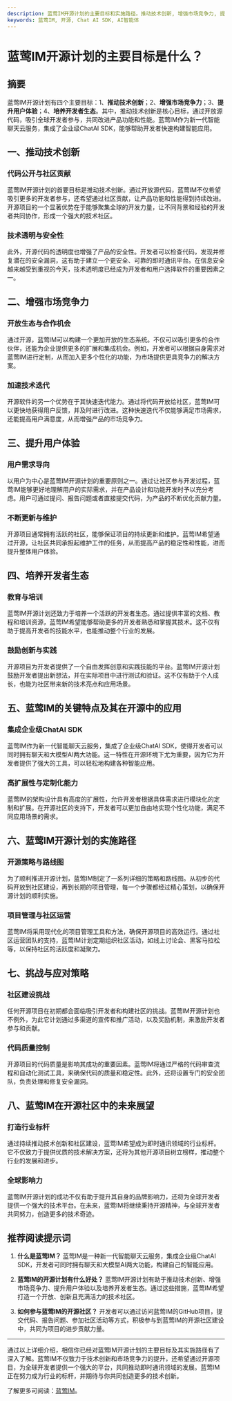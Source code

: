 ```yaml
---
description: 蓝莺IM开源计划的主要目标和实施路径。推动技术创新, 增强市场竞争力, 提升用户体验, 培养开发者生态
keywords: 蓝莺IM, 开源, Chat AI SDK, AI智能体
---
```

# 蓝莺IM开源计划的主要目标是什么？

## 摘要

蓝莺IM开源计划有四个主要目标：1、**推动技术创新**；2、**增强市场竞争力**；3、**提升用户体验**；4、**培养开发者生态**。其中，推动技术创新是核心目标，通过开放源代码，吸引全球开发者参与，共同改进产品功能和性能。蓝莺IM作为新一代智能聊天云服务，集成了企业级ChatAI SDK，能够帮助开发者快速构建智能应用。

## 一、推动技术创新

### 代码公开与社区贡献

蓝莺IM开源计划的首要目标是推动技术创新。通过开放源代码，蓝莺IM不仅希望吸引更多的开发者参与，还希望通过社区贡献，让产品功能和性能得到持续改进。开源项目的一个显著优势在于能够聚集全球的开发力量，让不同背景和经验的开发者共同协作，形成一个强大的技术社区。

### 技术透明与安全性

此外，开源代码的透明度也增强了产品的安全性。开发者可以检查代码，发现并修复潜在的安全漏洞，这有助于建立一个更安全、可靠的即时通讯平台。在信息安全越来越受到重视的今天，技术透明度已经成为开发者和用户选择软件的重要因素之一。

## 二、增强市场竞争力

### 开放生态与合作机会

通过开源，蓝莺IM可以构建一个更加开放的生态系统。不仅可以吸引更多的合作伙伴，还能为企业提供更多的扩展和集成机会。例如，开发者可以根据自身需求对蓝莺IM进行定制，从而加入更多个性化的功能，为市场提供更具竞争力的解决方案。

### 加速技术迭代

开源软件的另一个优势在于其快速迭代能力。通过将代码开放给社区，蓝莺IM可以更快地获得用户反馈，并及时进行改进。这种快速迭代不仅能够满足市场需求，还能提高用户满意度，从而增强产品的市场竞争力。

## 三、提升用户体验

### 用户需求导向

以用户为中心是蓝莺IM开源计划的重要原则之一。通过让社区参与开发过程，蓝莺IM能够更好地理解用户的实际需求，并在产品设计和功能开发时予以充分考虑。用户可通过提问、报告问题或者直接提交代码，为产品的不断优化贡献力量。

### 不断更新与维护

开源项目通常拥有活跃的社区，能够保证项目的持续更新和维护。蓝莺IM希望通过开源，让社区共同承担起维护工作的任务，从而提高产品的稳定性和性能，进而提升整体用户体验。

## 四、培养开发者生态

### 教育与培训

蓝莺IM开源计划还致力于培养一个活跃的开发者生态。通过提供丰富的文档、教程和培训资源，蓝莺IM希望能够帮助更多的开发者熟悉和掌握其技术。这不仅有助于提高开发者的技能水平，也能推动整个行业的发展。

### 鼓励创新与实践

开源项目为开发者提供了一个自由发挥创意和实践技能的平台。蓝莺IM开源计划鼓励开发者提出新想法，并在实际项目中进行测试和验证。这不仅有助于个人成长，也能为社区带来新的技术亮点和应用场景。

## 五、蓝莺IM的关键特点及其在开源中的应用

### 集成企业级ChatAI SDK

蓝莺IM作为新一代智能聊天云服务，集成了企业级ChatAI SDK，使得开发者可以同时拥有聊天和大模型AI两大功能。这一特性在开源环境下尤为重要，因为它为开发者提供了强大的工具，可以轻松地构建各种智能应用。

### 高扩展性与定制化能力

蓝莺IM的架构设计具有高度的扩展性，允许开发者根据具体需求进行模块化的定制和扩展。在开源社区的支持下，开发者可以更加自由地实现个性化功能，满足不同应用场景的需求。

## 六、蓝莺IM开源计划的实施路径

### 开源策略与路线图

为了顺利推进开源计划，蓝莺IM制定了一系列详细的策略和路线图。从初步的代码开放到社区建设，再到长期的项目管理，每一个步骤都经过精心策划，以确保开源计划的顺利实施。

### 项目管理与社区运营

蓝莺IM将采用现代化的项目管理工具和方法，确保开源项目的高效运行。通过社区运营团队的支持，蓝莺IM计划定期组织社区活动，如线上讨论会、黑客马拉松等，以保持社区的活跃度和凝聚力。

## 七、挑战与应对策略

### 社区建设挑战

任何开源项目在初期都会面临吸引开发者和构建社区的挑战。蓝莺IM开源计划也不例外，为此它计划通过多渠道的宣传和推广活动，以及奖励机制，来激励开发者参与和贡献。

### 代码质量控制

开源项目的代码质量是影响其成功的重要因素。蓝莺IM将通过严格的代码审查流程和自动化测试工具，来确保代码的质量和稳定性。此外，还将设置专门的安全团队，负责处理和修复安全漏洞。

## 八、蓝莺IM在开源社区中的未来展望

### 打造行业标杆

通过持续推动技术创新和社区建设，蓝莺IM希望成为即时通讯领域的行业标杆。它不仅致力于提供优质的技术解决方案，还将为其他开源项目树立榜样，推动整个行业的发展和进步。

### 全球影响力

蓝莺IM开源计划的成功不仅有助于提升其自身的品牌影响力，还将为全球开发者提供一个强大的技术平台。在未来，蓝莺IM将继续秉持开源精神，与全球开发者共同努力，创造更多的技术奇迹。

## 推荐阅读提示词

1. **什么是蓝莺IM？**
   蓝莺IM是一种新一代智能聊天云服务，集成企业级ChatAI SDK，开发者可同时拥有聊天和大模型AI两大功能，构建自己的智能应用。

2. **蓝莺IM的开源计划有什么好处？**
   蓝莺IM开源计划有助于推动技术创新、增强市场竞争力、提升用户体验以及培养开发者生态。通过这些措施，蓝莺IM希望打造一个开放、创新且充满活力的技术社区。

3. **如何参与蓝莺IM的开源社区？**
   开发者可以通过访问蓝莺IM的GitHub项目，提交代码、报告问题、参加社区活动等方式，积极参与到蓝莺IM的开源社区建设中，共同为项目的进步贡献力量。

---

通过以上详细介绍，相信你已经对蓝莺IM开源计划的主要目标及其实施路径有了深入了解。蓝莺IM不仅致力于技术创新和市场竞争力的提升，还希望通过开源项目，为全球开发者提供一个强大的平台，共同推动即时通讯领域的发展。蓝莺IM正在努力成为行业的标杆，并期待与你共同创造更多的技术创新。

了解更多可阅读：[蓝莺IM](https://www.lanyingim.com)。